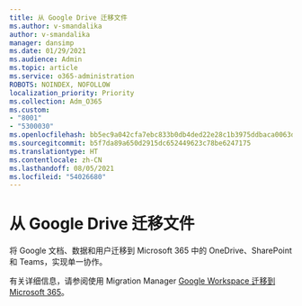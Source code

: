 ```yaml
---
title: 从 Google Drive 迁移文件
ms.author: v-smandalika
author: v-smandalika
manager: dansimp
ms.date: 01/29/2021
ms.audience: Admin
ms.topic: article
ms.service: o365-administration
ROBOTS: NOINDEX, NOFOLLOW
localization_priority: Priority
ms.collection: Adm_O365
ms.custom:
- "8001"
- "5300030"
ms.openlocfilehash: bb5ec9a042cfa7ebc833b0db4ded22e28c1b3975ddbaca0063d4476896795ba0
ms.sourcegitcommit: b5f7da89a650d2915dc652449623c78be6247175
ms.translationtype: HT
ms.contentlocale: zh-CN
ms.lasthandoff: 08/05/2021
ms.locfileid: "54026680"
---
```

# <a name="migrate-files-from-google-drive"></a>从 Google Drive 迁移文件

将 Google 文档、数据和用户迁移到 Microsoft 365 中的 OneDrive、SharePoint 和 Teams，实现单一协作。

有关详细信息，请参阅使用 Migration Manager [Google Workspace 迁移到 Microsoft 365](/sharepointmigration/mm-google-overview)。
